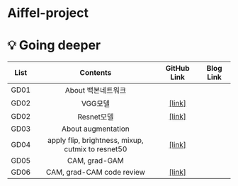 # Aiffel-project
# 💡 Going deeper
|List|Contents|GitHub Link|Blog Link|
|:--:|:------:|:---:|:---:|
|GD01|About 백본네트워크|||
|GD02|VGG모델|[[link]](https://github.com/minigoom/Aiffel-project/blob/main/Going%20deeper/GD01_VGG%20model.ipynb)||
|GD02|Resnet모델|[[link]](https://github.com/minigoom/Aiffel-project/blob/main/Going%20deeper/GD02_Resnet%20model.ipynb)||
|GD03|About augmentation|||
|GD04|apply flip, brightness, mixup, cutmix to resnet50|[[link]](https://github.com/minigoom/Aiffel-project/blob/main/Going%20deeper/GD04_augmentation%2Ccutmix%2C%20mixup%20with%20resnet50.ipynb)||
|GD05|CAM, grad-GAM|||
|GD06|CAM, grad-CAM code review|[[link]](https://github.com/minigoom/Aiffel-project/blob/main/Going%20deeper/GD06_CAM%2C%20grad-CAM.ipynb)||
